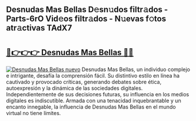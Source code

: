 ## Desnudas Mas Bellas D𝚎sn𝚞dos filtr𝚊dos - Parts-6rO Vid𝚎os filtr𝚊dos - N𝚞evas f𝚘tos atr𝚊ctivas TAdX7

# <h2><a href="http://mbb866.tromn.icu/?c=Desnudas+Mas+Bellas">🔗👉👉👉 Desnudas Mas Bellas 🔗🔗</a></h2>

[![Desnudas Mas Bellas nuevo](https://i.imgur.com/pEAQMta.gif)](http://mbb866.tromn.icu/?c=Desnudas+Mas+Bellas)
Desnudas Mas Bellas, un individuo complejo e intrigante, desafía la comprensión fácil. Su distintivo estilo en línea ha cautivado y provocado críticas, generando debates sobre ética, autoexpresión y la dinámica de las sociedades digitales. Independientemente de sus decisiones futuras, su influencia en los medios digitales es indiscutible. Armada con una tenacidad inquebrantable y un encanto innegable, la influencia de Desnudas Mas Bellas en el mundo virtual no tiene límites.
